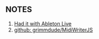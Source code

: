 ## NOTES

1. [Had it with Ableton Live](https://sound.stackexchange.com/questions/46795/had-it-with-ableton-live)
2. [github: grimmdude/MidiWriterJS](https://github.com/grimmdude/MidiWriterJS)


